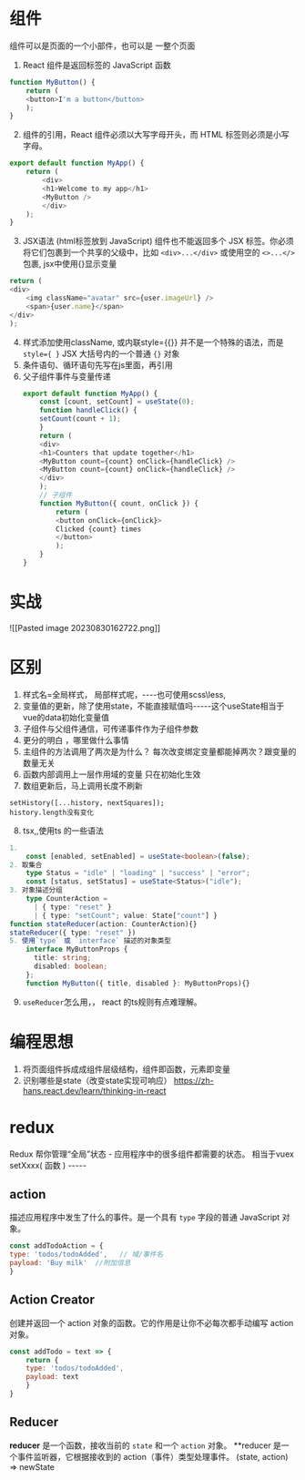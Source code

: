 # 组件
组件可以是页面的一个小部件，也可以是 一整个页面
1. React 组件是返回标签的 JavaScript 函数
```js
function MyButton() {  
	return (  
	<button>I'm a button</button>  
	);  
}
```
2. 组件的引用，React 组件必须以大写字母开头，而 HTML 标签则必须是小写字母。
```js
export default function MyApp() {  
	return (  
		<div>  
		<h1>Welcome to my app</h1>  
		<MyButton />  
		</div>  
	);  
}
```

3. JSX语法 (html标签放到 JavaScript)
	组件也不能返回多个 JSX 标签。你必须将它们包裹到一个共享的父级中，比如 `<div>...</div>` 或使用空的 `<>...</>` 包裹,
	jsx中使用{}显示变量
```js
return ( 
<div>
	<img className="avatar" src={user.imageUrl} />  
	<span>{user.name}</span>
</div>
);
```
4. 样式添加使用className,  或内联style={{}} 并不是一个特殊的语法，而是 `style={ }` JSX 大括号内的一个普通 `{}` 对象  
5. 条件语句、循环语句先写在js里面，再引用
6. 父子组件事件与变量传递
	```js
	export default function MyApp() {  
		const [count, setCount] = useState(0);  
		function handleClick() {  
		setCount(count + 1);  
		}  
		return (  
		<div>  
		<h1>Counters that update together</h1>  
		<MyButton count={count} onClick={handleClick} />  
		<MyButton count={count} onClick={handleClick} />  
		</div>  
		); 
		// 子组件
		function MyButton({ count, onClick }) {  
			return (  
			<button onClick={onClick}>  
			Clicked {count} times  
			</button>  
			);  
		}
	}
	```


# 实战
![[Pasted image 20230830162722.png]]

# 区别
1. 样式名=全局样式， 局部样式呢，----也可使用scss\less,
2. 变量值的更新，除了使用state，不能直接赋值吗-----这个useState相当于vue的data初始化变量值
3. 子组件与父组件通信，可传递事件作为子组件参数
4. 更分的明白 ，哪里做什么事情
5. 主组件的方法调用了两次是为什么？ 每次改变绑定变量都能掉两次？跟变量的数量无关
6. 函数内部调用上一层作用域的变量 只在初始化生效
7. 数组更新后，马上调用长度不刷新
```
setHistory([...history, nextSquares]);
history.length没有变化
```
8. tsx,,使用ts 的一些语法
```ts
1. 
	const [enabled, setEnabled] = useState<boolean>(false);
2. 取集合
	type Status = "idle" | "loading" | "success" | "error";  
	const [status, setStatus] = useState<Status>("idle");
3. 对象描述分组
	type CounterAction =
	  | { type: "reset" }
	  | { type: "setCount"; value: State["count"] }
function stateReducer(action: CounterAction){}
stateReducer({ type: "reset" })
5. 使用`type` 或 `interface` 描述的对象类型
	interface MyButtonProps {
	  title: string;
	  disabled: boolean;
	};
	function MyButton({ title, disabled }: MyButtonProps){}


```
9. `useReducer`怎么用，， react 的ts规则有点难理解。
# 编程思想
1. 将页面组件拆成成组件层级结构，组件即函数，元素即变量
2. 识别哪些是state（改变state实现可响应）
https://zh-hans.react.dev/learn/thinking-in-react



# redux
Redux 帮你管理“全局”状态 - 应用程序中的很多组件都需要的状态。
相当于vuex
setXxxx( 函数 ) -----
## action
描述应用程序中发生了什么的事件。是一个具有 `type` 字段的普通 JavaScript 对象。
```js
const addTodoAction = {  
type: 'todos/todoAdded',   // 域/事件名
payload: 'Buy milk'  //附加信息
}
```
## Action Creator
创建并返回一个 action 对象的函数。它的作用是让你不必每次都手动编写 action 对象。
```js
const addTodo = text => {  
	return {  
	type: 'todos/todoAdded',  
	payload: text  
	}  
}
```
## Reducer
**reducer** 是一个函数，接收当前的 `state` 和一个 `action` 对象。 **reducer 是一个事件监听器，它根据接收到的 action（事件）类型处理事件。
(state, action) => newState